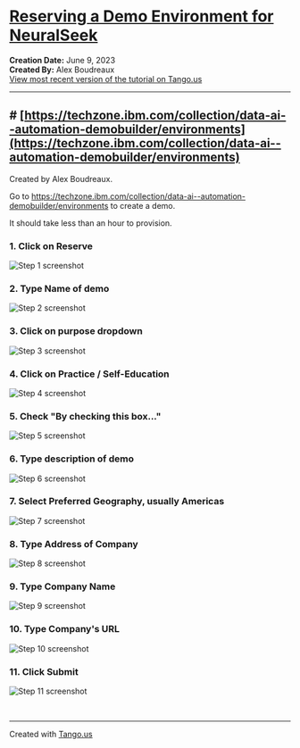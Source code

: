 # [Reserving a Demo Environment for NeuralSeek](https://app.tango.us/app/workflow/58dde586-1cd0-4666-b3db-ebec0cd62543?utm_source=markdown&utm_medium=markdown&utm_campaign=workflow%20export%20links)

__Creation Date:__ June 9, 2023  
__Created By:__ Alex Boudreaux  
[View most recent version of the tutorial on Tango.us](https://app.tango.us/app/workflow/58dde586-1cd0-4666-b3db-ebec0cd62543?utm_source=markdown&utm_medium=markdown&utm_campaign=workflow%20export%20links)



***




## # [https://techzone.ibm.com/collection/data-ai--automation-demobuilder/environments](https://techzone.ibm.com/collection/data-ai--automation-demobuilder/environments)
Created by Alex Boudreaux.

Go to https://techzone.ibm.com/collection/data-ai--automation-demobuilder/environments to create a demo.

It should take less than an hour to provision.


### 1. Click on Reserve
![Step 1 screenshot](https://images.tango.us/workflows/58dde586-1cd0-4666-b3db-ebec0cd62543/steps/927e8300-d22d-429c-8e89-bd4e9d27626a/a8b9b3db-2413-469f-81be-b8a5859db6f7.png?crop=focalpoint&fit=crop&fp-x=0.3705&fp-y=0.5561&fp-z=1.4182&w=1200&border=2%2CF4F2F7&border-radius=8%2C8%2C8%2C8&border-radius-inner=8%2C8%2C8%2C8&blend-align=bottom&blend-mode=normal&blend-x=0&blend-w=1200&blend64=aHR0cHM6Ly9pbWFnZXMudGFuZ28udXMvc3RhdGljL21hZGUtd2l0aC10YW5nby13YXRlcm1hcmstdjIucG5n&mark-x=255&mark-y=306&m64=aHR0cHM6Ly9pbWFnZXMudGFuZ28udXMvc3RhdGljL2JsYW5rLnBuZz9tYXNrPWNvcm5lcnMmYm9yZGVyPTYlMkNGRjc0NDImdz02ODkmaD02OCZmaXQ9Y3JvcCZjb3JuZXItcmFkaXVzPTEw)


### 2. Type Name of demo
![Step 2 screenshot](https://images.tango.us/workflows/58dde586-1cd0-4666-b3db-ebec0cd62543/steps/871d0290-9947-490b-84e1-8785a68c02f5/dd3140d4-a0b4-4baf-9240-b00ddb1dcff0.png?crop=focalpoint&fit=crop&fp-x=0.3884&fp-y=0.2835&fp-z=1.0205&w=1200&border=2%2CF4F2F7&border-radius=8%2C8%2C8%2C8&border-radius-inner=8%2C8%2C8%2C8&blend-align=bottom&blend-mode=normal&blend-x=0&blend-w=1200&blend64=aHR0cHM6Ly9pbWFnZXMudGFuZ28udXMvc3RhdGljL21hZGUtd2l0aC10YW5nby13YXRlcm1hcmstdjIucG5n&mark-x=25&mark-y=180&m64=aHR0cHM6Ly9pbWFnZXMudGFuZ28udXMvc3RhdGljL2JsYW5rLnBuZz9tYXNrPWNvcm5lcnMmYm9yZGVyPTYlMkNGRjc0NDImdz05MDImaD0zMyZmaXQ9Y3JvcCZjb3JuZXItcmFkaXVzPTEw)


### 3. Click on purpose dropdown 
![Step 3 screenshot](https://images.tango.us/workflows/58dde586-1cd0-4666-b3db-ebec0cd62543/steps/03417763-4dc7-4d6b-9853-c935001b6815/b8075899-1f6c-4d3d-9b72-bfabbf2827a7.png?crop=focalpoint&fit=crop&fp-x=0.3884&fp-y=0.4114&fp-z=1.0205&w=1200&border=2%2CF4F2F7&border-radius=8%2C8%2C8%2C8&border-radius-inner=8%2C8%2C8%2C8&blend-align=bottom&blend-mode=normal&blend-x=0&blend-w=1200&blend64=aHR0cHM6Ly9pbWFnZXMudGFuZ28udXMvc3RhdGljL21hZGUtd2l0aC10YW5nby13YXRlcm1hcmstdjIucG5n&mark-x=25&mark-y=269&m64=aHR0cHM6Ly9pbWFnZXMudGFuZ28udXMvc3RhdGljL2JsYW5rLnBuZz9tYXNrPWNvcm5lcnMmYm9yZGVyPTYlMkNGRjc0NDImdz05MDImaD0zMyZmaXQ9Y3JvcCZjb3JuZXItcmFkaXVzPTEw)


### 4. Click on Practice / Self-Education
![Step 4 screenshot](https://images.tango.us/workflows/58dde586-1cd0-4666-b3db-ebec0cd62543/steps/6c230403-22ec-4e71-ab52-33a335055269/72429f13-01e3-45e1-86b5-c4b042f91487.png?crop=focalpoint&fit=crop&fp-x=0.3884&fp-y=0.4902&fp-z=1.0205&w=1200&border=2%2CF4F2F7&border-radius=8%2C8%2C8%2C8&border-radius-inner=8%2C8%2C8%2C8&blend-align=bottom&blend-mode=normal&blend-x=0&blend-w=1200&blend64=aHR0cHM6Ly9pbWFnZXMudGFuZ28udXMvc3RhdGljL21hZGUtd2l0aC10YW5nby13YXRlcm1hcmstdjIucG5n&mark-x=25&mark-y=324&m64=aHR0cHM6Ly9pbWFnZXMudGFuZ28udXMvc3RhdGljL2JsYW5rLnBuZz9tYXNrPWNvcm5lcnMmYm9yZGVyPTYlMkNGRjc0NDImdz05MDImaD0zMyZmaXQ9Y3JvcCZjb3JuZXItcmFkaXVzPTEw)


### 5. Check "By checking this box..."
![Step 5 screenshot](https://images.tango.us/workflows/58dde586-1cd0-4666-b3db-ebec0cd62543/steps/80e2461f-ef76-4c55-9c05-c36c657a7e95/096b04dd-b640-462c-855a-60f2de9ba8d4.png?crop=focalpoint&fit=crop&fp-x=0.0282&fp-y=0.4887&fp-z=3.2377&w=1200&border=2%2CF4F2F7&border-radius=8%2C8%2C8%2C8&border-radius-inner=8%2C8%2C8%2C8&blend-align=bottom&blend-mode=normal&blend-x=0&blend-w=1200&blend64=aHR0cHM6Ly9pbWFnZXMudGFuZ28udXMvc3RhdGljL21hZGUtd2l0aC10YW5nby13YXRlcm1hcmstdjIucG5n&mark-x=100&mark-y=330&m64=aHR0cHM6Ly9pbWFnZXMudGFuZ28udXMvc3RhdGljL2JsYW5rLnBuZz9tYXNrPWNvcm5lcnMmYm9yZGVyPTYlMkNGRjc0NDImdz0yMCZoPTIwJmZpdD1jcm9wJmNvcm5lci1yYWRpdXM9MTA%3D)


### 6. Type description of demo
![Step 6 screenshot](https://images.tango.us/workflows/58dde586-1cd0-4666-b3db-ebec0cd62543/steps/26eada2f-97d9-4677-bb2c-663b865d3d93/04e675f6-27bb-4c77-9a26-68dbfc37084d.png?crop=focalpoint&fit=crop&fp-x=0.3884&fp-y=0.4641&fp-z=1.0205&w=1200&border=2%2CF4F2F7&border-radius=8%2C8%2C8%2C8&border-radius-inner=8%2C8%2C8%2C8&blend-align=bottom&blend-mode=normal&blend-x=0&blend-w=1200&blend64=aHR0cHM6Ly9pbWFnZXMudGFuZ28udXMvc3RhdGljL21hZGUtd2l0aC10YW5nby13YXRlcm1hcmstdjIucG5n&mark-x=25&mark-y=284&m64=aHR0cHM6Ly9pbWFnZXMudGFuZ28udXMvc3RhdGljL2JsYW5rLnBuZz9tYXNrPWNvcm5lcnMmYm9yZGVyPTYlMkNGRjc0NDImdz05MDImaD03NiZmaXQ9Y3JvcCZjb3JuZXItcmFkaXVzPTEw)


### 7. Select Preferred Geography, usually Americas
![Step 7 screenshot](https://images.tango.us/workflows/58dde586-1cd0-4666-b3db-ebec0cd62543/steps/4a056fd6-4673-4b63-bc40-4fe6b6241bad/12ebe6da-e031-4605-8079-c491350d9e40.png?crop=focalpoint&fit=crop&fp-x=0.3884&fp-y=0.6211&fp-z=1.0205&w=1200&border=2%2CF4F2F7&border-radius=8%2C8%2C8%2C8&border-radius-inner=8%2C8%2C8%2C8&blend-align=bottom&blend-mode=normal&blend-x=0&blend-w=1200&blend64=aHR0cHM6Ly9pbWFnZXMudGFuZ28udXMvc3RhdGljL21hZGUtd2l0aC10YW5nby13YXRlcm1hcmstdjIucG5n&mark-x=25&mark-y=401&m64=aHR0cHM6Ly9pbWFnZXMudGFuZ28udXMvc3RhdGljL2JsYW5rLnBuZz9tYXNrPWNvcm5lcnMmYm9yZGVyPTYlMkNGRjc0NDImdz05MDImaD0zMyZmaXQ9Y3JvcCZjb3JuZXItcmFkaXVzPTEw)


### 8. Type Address of Company
![Step 8 screenshot](https://images.tango.us/workflows/58dde586-1cd0-4666-b3db-ebec0cd62543/steps/28fc9988-807f-4b5e-85e5-5514b164a588/89326516-90a7-43f1-8877-a9fe1de74ecb.png?crop=focalpoint&fit=crop&fp-x=0.3884&fp-y=0.6280&fp-z=1.0205&w=1200&border=2%2CF4F2F7&border-radius=8%2C8%2C8%2C8&border-radius-inner=8%2C8%2C8%2C8&blend-align=bottom&blend-mode=normal&blend-x=0&blend-w=1200&blend64=aHR0cHM6Ly9pbWFnZXMudGFuZ28udXMvc3RhdGljL21hZGUtd2l0aC10YW5nby13YXRlcm1hcmstdjIucG5n&mark-x=25&mark-y=406&m64=aHR0cHM6Ly9pbWFnZXMudGFuZ28udXMvc3RhdGljL2JsYW5rLnBuZz9tYXNrPWNvcm5lcnMmYm9yZGVyPTYlMkNGRjc0NDImdz05MDImaD0zMyZmaXQ9Y3JvcCZjb3JuZXItcmFkaXVzPTEw)


### 9. Type Company Name
![Step 9 screenshot](https://images.tango.us/workflows/58dde586-1cd0-4666-b3db-ebec0cd62543/steps/7e74d2ac-58a8-495b-9cd9-b86f760e8519/ab0e6ba2-6f24-4b4d-82c9-f1a2d513edaf.png?crop=focalpoint&fit=crop&fp-x=0.3884&fp-y=0.7382&fp-z=1.0205&w=1200&border=2%2CF4F2F7&border-radius=8%2C8%2C8%2C8&border-radius-inner=8%2C8%2C8%2C8&blend-align=bottom&blend-mode=normal&blend-x=0&blend-w=1200&blend64=aHR0cHM6Ly9pbWFnZXMudGFuZ28udXMvc3RhdGljL21hZGUtd2l0aC10YW5nby13YXRlcm1hcmstdjIucG5n&mark-x=25&mark-y=482&m64=aHR0cHM6Ly9pbWFnZXMudGFuZ28udXMvc3RhdGljL2JsYW5rLnBuZz9tYXNrPWNvcm5lcnMmYm9yZGVyPTYlMkNGRjc0NDImdz05MDImaD0zMyZmaXQ9Y3JvcCZjb3JuZXItcmFkaXVzPTEw)


### 10. Type Company's URL
![Step 10 screenshot](https://images.tango.us/workflows/58dde586-1cd0-4666-b3db-ebec0cd62543/steps/d373f88e-9de8-4a35-946d-357f319888a3/c9758b05-87ca-4a3b-883c-45209b8c0bec.png?crop=focalpoint&fit=crop&fp-x=0.3884&fp-y=0.8484&fp-z=1.0205&w=1200&border=2%2CF4F2F7&border-radius=8%2C8%2C8%2C8&border-radius-inner=8%2C8%2C8%2C8&blend-align=bottom&blend-mode=normal&blend-x=0&blend-w=1200&blend64=aHR0cHM6Ly9pbWFnZXMudGFuZ28udXMvc3RhdGljL21hZGUtd2l0aC10YW5nby13YXRlcm1hcmstdjIucG5n&mark-x=25&mark-y=559&m64=aHR0cHM6Ly9pbWFnZXMudGFuZ28udXMvc3RhdGljL2JsYW5rLnBuZz9tYXNrPWNvcm5lcnMmYm9yZGVyPTYlMkNGRjc0NDImdz05MDImaD0zMyZmaXQ9Y3JvcCZjb3JuZXItcmFkaXVzPTEw)


### 11. Click Submit
![Step 11 screenshot](https://images.tango.us/workflows/58dde586-1cd0-4666-b3db-ebec0cd62543/steps/cd364447-ae11-4c0a-b0b4-2731b847ad86/62ab748c-5756-49b5-afb4-1f2c275dfbb0.png?crop=focalpoint&fit=crop&fp-x=0.5000&fp-y=0.5000&w=1200&border=2%2CF4F2F7&border-radius=8%2C8%2C8%2C8&border-radius-inner=8%2C8%2C8%2C8&blend-align=bottom&blend-mode=normal&blend-x=0&blend-w=1200&blend64=aHR0cHM6Ly9pbWFnZXMudGFuZ28udXMvc3RhdGljL21hZGUtd2l0aC10YW5nby13YXRlcm1hcmstdjIucG5n&mark-x=277&mark-y=381&m64=aHR0cHM6Ly9pbWFnZXMudGFuZ28udXMvc3RhdGljL2JsYW5rLnBuZz9tYXNrPWNvcm5lcnMmYm9yZGVyPTQlMkNGRjc0NDImdz04OTYmaD0xNDgmZml0PWNyb3AmY29ybmVyLXJhZGl1cz0xMA%3D%3D)

<br/>

***
Created with [Tango.us](https://tango.us?utm_source=markdown&utm_medium=markdown&utm_campaign=workflow%20export%20links)